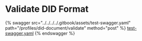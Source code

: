 # Validate DID Format

{% swagger src="../../../../.gitbook/assets/test-swagger.yaml" path="/profiles/did-document/validate" method="post" %}
[test-swagger.yaml](../../../../.gitbook/assets/test-swagger.yaml)
{% endswagger %}
